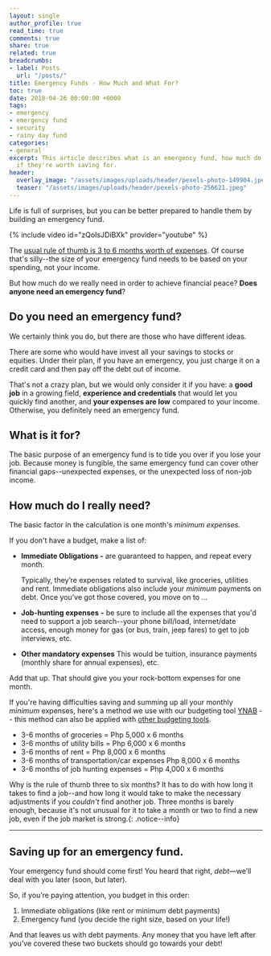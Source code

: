 ```yaml
---
layout: single
author_profile: true
read_time: true
comments: true
share: true
related: true
breadcrumbs:
- label: Posts
  url: "/posts/"
title: Emergency Funds - How Much and What For?
toc: true
date: 2018-04-26 00:00:00 +0000
tags:
- emergency
- emergency fund
- security
- rainy day fund
categories:
- general
excerpt: This article describes what is an emergency fund, how much do you need, and
  if they're worth saving for.
header:
  overlay_image: "/assets/images/uploads/header/pexels-photo-149904.jpeg"
  teaser: "/assets/images/uploads/header/pexels-photo-256621.jpeg"
---
```

Life is full of surprises, but you can be better prepared to handle them by building an emergency fund.

{% include video id="zQoIsJDiBXk" provider="youtube" %}

The [usual rule of thumb is 3 to 6 months worth of expenses](https://financemnl.com/wiki/emergency-fund/). Of course that's silly--the size of your emergency fund needs to be based on your spending, not your income.

But how much do we really need in order to achieve financial peace? **Does anyone need an emergency fund**?

## Do you need an emergency fund?

We certainly think you do, but there are those who have different ideas.

There are some who would have invest all your savings to stocks or equities. Under their plan, if you have an emergency, you just charge it on a credit card and then pay off the debt out of income.

That's not a crazy plan, but we would only consider it if you have: a **good job** in a growing field, **experience and credentials** that would let you quickly find another, and **your expenses are low** compared to your income. Otherwise, you definitely need an emergency fund.

## What is it for?

The basic purpose of an emergency fund is to tide you over if you lose your job. Because money is fungible, the same emergency fund can cover other financial gaps--unexpected expenses, or the unexpected loss of non-job income.

## How much do I really need?

The basic factor in the calculation is one month's _minimum expenses._

If you don't have a budget, make a list of:

* **Immediate Obligations -** are guaranteed to happen, and repeat every month.

  Typically, they’re expenses related to survival, like groceries, utilities and rent. Immediate obligations also include your _minimum_ payments on debt. Once you’ve got those covered, you move on to …
* **Job-hunting expenses** **-** be sure to include all the expenses that you'd need to support a job search--your phone bill/load, internet/date access, enough money for gas (or bus, train, jeep fares) to get to job interviews, etc.
* **Other mandatory expenses** This would be tuition, insurance payments (monthly share for annual expenses), etc.

Add that up. That should give you your rock-bottom expenses for one month.

If you're having difficulties saving and summing up all your monthly _minimum_ expenses, here's a method we use with our budgeting tool [YNAB](https://ynab.com/referral/?ref=_YeVA4iWCdYA-ErN&utm_source=customer_referral) -- this method can also be applied with [other budgeting tools](https://financemnl.com/budgeting/creating-and-managing-your-budget/#toolssystems).

* 3-6 months of groceries = Php 5,000 x 6 months
* 3-6 months of utility bills = Php 6,000 x 6 months
* 3-6 months of rent = Php 8,000 x 6 months
* 3-6 months of transportation/car expenses Php 8,000 x 6 months
* 3-6 months of job hunting expenses = Php 4,000 x 6 months

Why is the rule of thumb three to six months? It has to do with how long it takes to find a job--and how long it would take to make the necessary adjustments if you _couldn't_ find another job. Three months is barely enough, because it's not unusual for it to take a month or two to find a new job, even if the job market is strong.{: .notice--info}

---

## Saving up for an emergency fund.

Your emergency fund should come first! You heard that right, _debt_—we’ll deal with you later (soon, but later).

So, if you’re paying attention, you budget in this order:

1. Immediate obligations (like rent or minimum debt payments)
2. Emergency fund (you decide the right size, based on your life!)

And that leaves us with debt payments. Any money that you have left after you’ve covered these two buckets should go towards your debt!